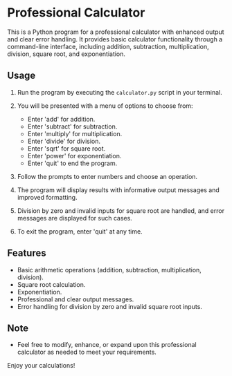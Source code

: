 # Professional Calculator

This is a Python program for a professional calculator with enhanced output and clear error handling. It provides basic calculator functionality through a command-line interface, including addition, subtraction, multiplication, division, square root, and exponentiation.

## Usage

1. Run the program by executing the `calculator.py` script in your terminal.

2. You will be presented with a menu of options to choose from:
   - Enter 'add' for addition.
   - Enter 'subtract' for subtraction.
   - Enter 'multiply' for multiplication.
   - Enter 'divide' for division.
   - Enter 'sqrt' for square root.
   - Enter 'power' for exponentiation.
   - Enter 'quit' to end the program.

3. Follow the prompts to enter numbers and choose an operation.

4. The program will display results with informative output messages and improved formatting.

5. Division by zero and invalid inputs for square root are handled, and error messages are displayed for such cases.

6. To exit the program, enter 'quit' at any time.

## Features

- Basic arithmetic operations (addition, subtraction, multiplication, division).
- Square root calculation.
- Exponentiation.
- Professional and clear output messages.
- Error handling for division by zero and invalid square root inputs.

## Note

- Feel free to modify, enhance, or expand upon this professional calculator as needed to meet your requirements.

Enjoy your calculations!
